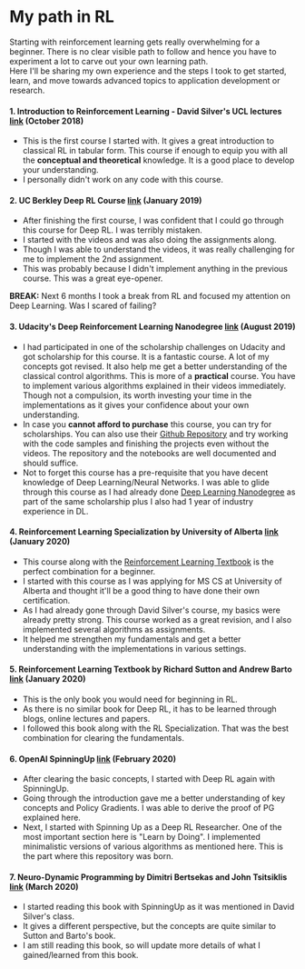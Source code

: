 
# My path in RL

Starting with reinforcement learning gets really overwhelming for a beginner. There is no clear visible path to follow and hence you have to experiment a lot to carve out your own learning path. <br>
Here I'll be sharing my own experience and the steps I took to get started, learn, and move towards advanced topics to application development or research.<br>

#### 1. Introduction to Reinforcement Learning -  David Silver's UCL lectures [link](https://www.youtube.com/playlist?list=PLqYmG7hTraZDM-OYHWgPebj2MfCFzFObQ) (October 2018)

- This is the first course I started with. It gives a great introduction to classical RL in tabular form. This course if enough to equip you with all the **conceptual and theoretical** knowledge. It is a good place to develop your understanding.
- I personally didn't work on any code with this course.

#### 2. UC Berkley Deep RL Course [link](http://rail.eecs.berkeley.edu/deeprlcourse/) (January 2019)

- After finishing the first course, I was confident that I could go through this course for Deep RL. I was terribly mistaken.
- I started with the videos and was also doing the assignments along.
- Though I was able to understand the videos, it was really challenging for me to implement the 2nd assignment.
- This was probably because I didn't implement anything in the previous course. This was a great eye-opener.

**BREAK:** Next 6 months I took a break from RL and focused my attention on Deep Learning. Was I scared of failing?

#### 3. Udacity's Deep Reinforcement Learning Nanodegree [link](https://www.udacity.com/course/deep-reinforcement-learning-nanodegree--nd893) (August 2019)

- I had participated in one of the scholarship challenges on Udacity and got scholarship for this course. It is a fantastic course. A lot of my concepts got revised. It also help me get a better understanding of the classical control algorithms. This is more of a **practical** course. You have to implement various algorithms explained in their videos immediately. Though not a compulsion, its worth investing your time in the implementations as it gives your confidence about your own understanding.
- In case you **cannot afford to purchase** this course, you can try for scholarships. You can also use their [Github Repository](https://github.com/udacity/deep-reinforcement-learning) and try working with the code samples and finishing the projects even without the videos. The repository and the notebooks are well documented and should suffice.
- Not to forget this course has a pre-requisite that you have decent knowledge of Deep Learning/Neural Networks. I was able to glide through this course as I had already done [Deep Learning Nanodegree](https://www.udacity.com/course/deep-learning-nanodegree--nd101) as part of the same scholarship plus I also had 1 year of industry experience in DL.

#### 4. Reinforcement Learning Specialization by University of Alberta [link](https://www.coursera.org/specializations/reinforcement-learning) (January 2020)

- This course along with the [Reinforcement Learning Textbook](http://incompleteideas.net/book/RLbook2018.pdf) is the perfect combination for a beginner.
- I started with this course as I was applying for MS CS at University of Alberta and thought it'll be a good thing to have done their own certification.
- As I had already gone through David Silver's course, my basics were already pretty strong. This course worked as a great revision, and I also implemented several algorithms as assignments.
- It helped me strengthen my fundamentals and get a better understanding with the implementations in various settings.

#### 5. Reinforcement Learning Textbook by Richard Sutton and Andrew Barto [link](http://incompleteideas.net/book/RLbook2018.pdf) (January 2020)

- This is the only book you would need for beginning in RL.
- As there is no similar book for Deep RL, it has to be learned through blogs, online lectures and papers.
- I followed this book along with the RL Specialization. That was the best combination for clearing the fundamentals.

#### 6. OpenAI SpinningUp [link](https://spinningup.openai.com/en/latest/index.html) (February 2020)

- After clearing the basic concepts, I started with Deep RL again with SpinningUp.
- Going through the introduction gave me a better understanding of key concepts and Policy Gradients. I was able to derive the proof of PG explained here.
- Next, I started with Spinning Up as a Deep RL Researcher. One of the most important section here is "Learn by Doing". I implemented minimalistic versions of various algorithms as mentioned here. This is the part where this repository was born.

#### 7. Neuro-Dynamic Programming by Dimitri Bertsekas and John Tsitsiklis [link](http://athenasc.com/ndpbook.html) (March 2020)

- I started reading this book with SpinningUp as it was mentioned in David Silver's class.
- It gives a different perspective, but the concepts are quite similar to Sutton and Barto's book.
- I am still reading this book, so will update more details of what I gained/learned from this book.
